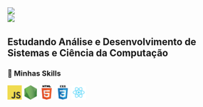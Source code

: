   <div>
    <a href="https://github.com/Juliaferreira1999/convoychat">
      <img align="top" src="https://github-readme-stats.vercel.app/api?username=Juliaferreira1999&repo=github-readme-stats&cache_seconds=86400&theme=rose" />
    </a>
  </div>
  <div>
    <img src="https://img.shields.io/static/v1?label=Overview&message=julia-ferreira-dev&color=f8efd4&style=for-the-badge&logo=GitHub">
    <h2>Estudando Análise e Desenvolvimento de Sistemas e Ciência da Computação</h2>
    <h3>🚀 Minhas Skills</h3>
    <code><img height="32" src="https://raw.githubusercontent.com/github/explore/80688e429a7d4ef2fca1e82350fe8e3517d3494d/topics/javascript/javascript.png" alt="Javascript"/></code>
    <code><img height="32" src="https://raw.githubusercontent.com/github/explore/80688e429a7d4ef2fca1e82350fe8e3517d3494d/topics/nodejs/nodejs.png" alt="Nodejs"/></code>
    <code><img height="32" src="https://raw.githubusercontent.com/github/explore/80688e429a7d4ef2fca1e82350fe8e3517d3494d/topics/html/html.png" alt="HTML5"/></code>
    <code><img height="32" src="https://raw.githubusercontent.com/github/explore/80688e429a7d4ef2fca1e82350fe8e3517d3494d/topics/css/css.png" alt="CSS"/></code>
    <code><img height="32" src="https://raw.githubusercontent.com/github/explore/80688e429a7d4ef2fca1e82350fe8e3517d3494d/topics/react/react.png" alt="React"/></code>
  </div>


